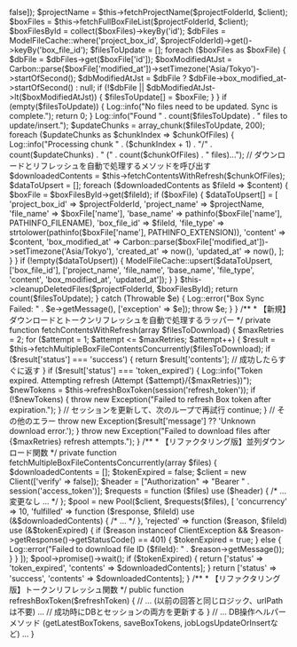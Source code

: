 <?php

namespace App\Models;

use App\Models\ModelFileCache;
use Illuminate\Database\Eloquent\Model;
use Illuminate\Support\Facades\DB;
use Illuminate\Support\Facades\Log;
use Illuminate\Support\Facades\Http;
use GuzzleHttp\Client;
use GuzzleHttp\Pool;
use GuzzleHttp\Exception\ClientException;
use Illuminate\Support\Carbon;
use Exception;
use Throwable;

class DLDHWDataImportModel extends Model
{
    // ... getCategoryNameByElementId, getCachedProjectList, getCachedModelData, formatDataForFrontend は変更なし ...
    
    /**
     * 【最終版】BoxとDBを同期するメインロジック
     * @return int 更新されたファイル数
     */
    public function syncAndGetModelData($projectFolderId)
    {
        mb_internal_encoding('UTF-8');
        set_time_limit(0); 

        try {
            $accessToken = session('access_token');
            if (empty($accessToken)) throw new Exception("Box access token is missing.");
            
            $client = new Client(['verify' => false]);
            $projectName = $this->fetchProjectName($projectFolderId, $client);
            
            $boxFiles = $this->fetchFullBoxFileList($projectFolderId, $client);
            $boxFilesById = collect($boxFiles)->keyBy('id');
            $dbFiles = ModelFileCache::where('project_box_id', $projectFolderId)->get()->keyBy('box_file_id');
            
            $filesToUpdate = [];
            foreach ($boxFiles as $boxFile) {
                $dbFile = $dbFiles->get($boxFile['id']);
                $boxModifiedAtJst = Carbon::parse($boxFile['modified_at'])->setTimezone('Asia/Tokyo')->startOfSecond();
                $dbModifiedAtJst = $dbFile ? $dbFile->box_modified_at->startOfSecond() : null;

                if (!$dbFile || $dbModifiedAtJst->lt($boxModifiedAtJst)) {
                    $filesToUpdate[] = $boxFile;
                }
            }
            
            if (empty($filesToUpdate)) {
                Log::info("No files need to be updated. Sync is complete.");
                return 0;
            }

            Log::info("Found " . count($filesToUpdate) . " files to update/insert.");
            $updateChunks = array_chunk($filesToUpdate, 200);

            foreach ($updateChunks as $chunkIndex => $chunkOfFiles) {
                Log::info("Processing chunk " . ($chunkIndex + 1) . "/" . count($updateChunks) . " (" . count($chunkOfFiles) . " files)...");
                
                // ダウンロードとリフレッシュを自動で処理するメソッドを呼び出す
                $downloadedContents = $this->fetchContentsWithRefresh($chunkOfFiles);
                
                $dataToUpsert = [];
                foreach ($downloadedContents as $fileId => $content) {
                    $boxFile = $boxFilesById->get($fileId);
                    if ($boxFile) {
                        $dataToUpsert[] = [
                            'project_box_id' => $projectFolderId,
                            'project_name' => $projectName,
                            'file_name' => $boxFile['name'],
                            'base_name' => pathinfo($boxFile['name'], PATHINFO_FILENAME),
                            'box_file_id' => $fileId,
                            'file_type' => strtolower(pathinfo($boxFile['name'], PATHINFO_EXTENSION)),
                            'content' => $content,
                            'box_modified_at' => Carbon::parse($boxFile['modified_at'])->setTimezone('Asia/Tokyo'),
                            'created_at' => now(), 'updated_at' => now(),
                        ];
                    }
                }
                if (!empty($dataToUpsert)) {
                    ModelFileCache::upsert($dataToUpsert, ['box_file_id'], ['project_name', 'file_name', 'base_name', 'file_type', 'content', 'box_modified_at', 'updated_at']);
                }
            }
            
            $this->cleanupDeletedFiles($projectFolderId, $boxFilesById);
            
            return count($filesToUpdate);

        } catch (Throwable $e) {
            Log::error("Box Sync Failed: " . $e->getMessage(), ['exception' => $e]);
            throw $e;
        }
    }
    
    /**
     * 【新規】ダウンロードとトークンリフレッシュを自動で処理するラッパー
     */
    private function fetchContentsWithRefresh(array $filesToDownload)
    {
        $maxRetries = 2;
        for ($attempt = 1; $attempt <= $maxRetries; $attempt++) {
            $result = $this->fetchMultipleBoxFileContentsConcurrently($filesToDownload);

            if ($result['status'] === 'success') {
                return $result['contents']; // 成功したらすぐに返す
            }
            
            if ($result['status'] === 'token_expired') {
                Log::info("Token expired. Attempting refresh (Attempt {$attempt}/{$maxRetries})");
                $newTokens = $this->refreshBoxToken(session('refresh_token'));
                if (!$newTokens) {
                    throw new Exception("Failed to refresh Box token after expiration.");
                }
                // セッションを更新して、次のループで再試行
                continue;
            }
            
            // その他のエラー
            throw new Exception($result['message'] ?? 'Unknown download error.');
        }

        throw new Exception("Failed to download files after {$maxRetries} refresh attempts.");
    }
    
    /**
     * 【リファクタリング版】並列ダウンロード関数
     */
    private function fetchMultipleBoxFileContentsConcurrently(array $files)
    {
        $downloadedContents = [];
        $tokenExpired = false;
        
        $client = new Client(['verify' => false]);
        $header = ["Authorization" => "Bearer " . session('access_token')];
        
        $requests = function ($files) use ($header) { /* ... 変更なし ... */ };
        $pool = new Pool($client, $requests($files), [
            'concurrency' => 10,
            'fulfilled' => function ($response, $fileId) use (&$downloadedContents) { /* ... */ },
            'rejected' => function ($reason, $fileId) use (&$tokenExpired) {
                if ($reason instanceof ClientException && $reason->getResponse()->getStatusCode() == 401) {
                    $tokenExpired = true;
                } else {
                    Log::error("Failed to download file ID {$fileId}: " . $reason->getMessage());
                }
            }
        ]);
        $pool->promise()->wait();

        if ($tokenExpired) {
            return ['status' => 'token_expired', 'contents' => $downloadedContents];
        }

        return ['status' => 'success', 'contents' => $downloadedContents];
    }
    
    /**
     * 【リファクタリング版】トークンリフレッシュ関数
     */
    public function refreshBoxToken($refreshToken)
    {
        // ... (以前の回答と同じロジック、urlPathは不要) ...
        // 成功時にDBとセッションの両方を更新する
    }

    // ... DB操作ヘルパーメソッド (getLatestBoxTokens, saveBoxTokens, jobLogsUpdateOrInsertなど) ...
}
